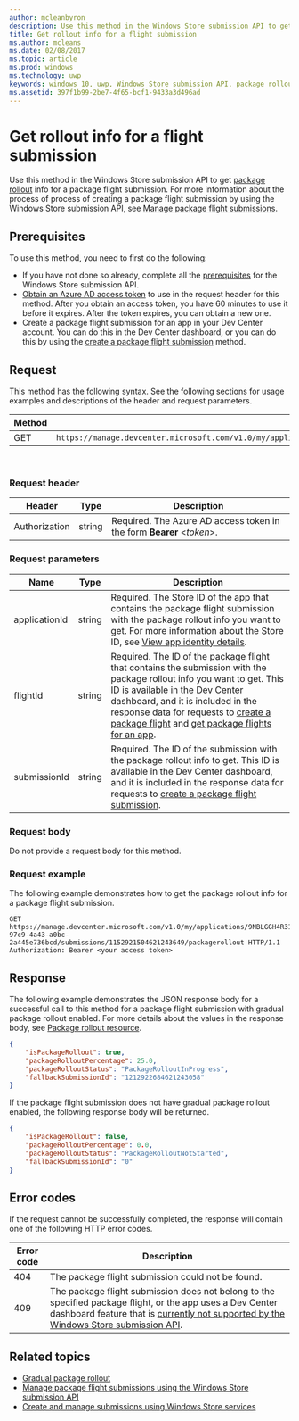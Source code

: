 ```yaml
---
author: mcleanbyron
description: Use this method in the Windows Store submission API to get package rollout info for a package flight submission.
title: Get rollout info for a flight submission
ms.author: mcleans
ms.date: 02/08/2017
ms.topic: article
ms.prod: windows
ms.technology: uwp
keywords: windows 10, uwp, Windows Store submission API, package rollout, flight submission
ms.assetid: 397f1b99-2be7-4f65-bcf1-9433a3d496ad
---
```


# Get rollout info for a flight submission


Use this method in the Windows Store submission API to get [package rollout](../publish/gradual-package-rollout.md) info for a package flight submission. For more information about the process of process of creating a package flight submission by using the Windows Store submission API, see [Manage package flight submissions](manage-flight-submissions.md).

## Prerequisites

To use this method, you need to first do the following:

* If you have not done so already, complete all the [prerequisites](create-and-manage-submissions-using-windows-store-services.md#prerequisites) for the Windows Store submission API.
* [Obtain an Azure AD access token](create-and-manage-submissions-using-windows-store-services.md#obtain-an-azure-ad-access-token) to use in the request header for this method. After you obtain an access token, you have 60 minutes to use it before it expires. After the token expires, you can obtain a new one.
* Create a package flight submission for an app in your Dev Center account. You can do this in the Dev Center dashboard, or you can do this by using the [create a package flight submission](create-a-flight-submission.md) method.

## Request

This method has the following syntax. See the following sections for usage examples and descriptions of the header and request parameters.

| Method | Request URI                                                      |
|--------|------------------------------------------------------------------|
| GET   | ```https://manage.devcenter.microsoft.com/v1.0/my/applications/{applicationId}/flights/{flightId}/submissions/{submissionId}/packagerollout   ``` |

<span/>
 

### Request header

| Header        | Type   | Description                                                                 |
|---------------|--------|-----------------------------------------------------------------------------|
| Authorization | string | Required. The Azure AD access token in the form **Bearer** &lt;*token*&gt;. |

<span/>

### Request parameters

| Name        | Type   | Description                                                                 |
|---------------|--------|-----------------------------------------------------------------------------|
| applicationId | string | Required. The Store ID of the app that contains the package flight submission with the package rollout info you want to get. For more information about the Store ID, see [View app identity details](https://msdn.microsoft.com/windows/uwp/publish/view-app-identity-details).  |
| flightId | string | Required. The ID of the package flight that contains the submission with the package rollout info you want to get. This ID is available in the Dev Center dashboard, and it is included in the response data for requests to [create a package flight](create-a-flight.md) and [get package flights for an app](get-flights-for-an-app.md).  |
| submissionId | string | Required. The ID of the submission with the package rollout info to get. This ID is available in the Dev Center dashboard, and it is included in the response data for requests to [create a package flight submission](create-a-flight-submission.md).  |

<span/>

### Request body

Do not provide a request body for this method.

### Request example

The following example demonstrates how to get the package rollout info for a package flight submission.

```
GET https://manage.devcenter.microsoft.com/v1.0/my/applications/9NBLGGH4R315/flights/43e448df-97c9-4a43-a0bc-2a445e736bcd/submissions/1152921504621243649/packagerollout HTTP/1.1
Authorization: Bearer <your access token>
```

## Response

The following example demonstrates the JSON response body for a successful call to this method for a package flight submission with gradual package rollout enabled. For more details about the values in the response body, see [Package rollout resource](manage-flight-submissions.md#package-rollout-object).

```json
{
    "isPackageRollout": true,
    "packageRolloutPercentage": 25.0,
    "packageRolloutStatus": "PackageRolloutInProgress",
    "fallbackSubmissionId": "1212922684621243058"
}
```

If the package flight submission does not have gradual package rollout enabled, the following response body will be returned.

```json
{
    "isPackageRollout": false,
    "packageRolloutPercentage": 0.0,
    "packageRolloutStatus": "PackageRolloutNotStarted",
    "fallbackSubmissionId": "0"
}
```

## Error codes

If the request cannot be successfully completed, the response will contain one of the following HTTP error codes.

| Error code |  Description   |
|--------|------------------|
| 404  | The package flight submission could not be found. |
| 409  | The package flight submission does not belong to the specified package flight, or the app uses a Dev Center dashboard feature that is [currently not supported by the Windows Store submission API](create-and-manage-submissions-using-windows-store-services.md#not_supported). |   

<span/>


## Related topics

* [Gradual package rollout](../publish/gradual-package-rollout.md)
* [Manage package flight submissions using the Windows Store submission API](manage-flight-submissions.md)
* [Create and manage submissions using Windows Store services](create-and-manage-submissions-using-windows-store-services.md)
